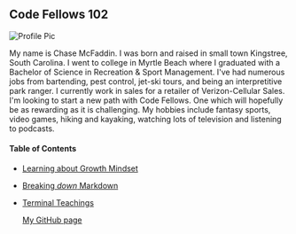 ## Code Fellows 102

![Profile Pic]()

My name is Chase McFaddin. I was born and raised in small town Kingstree, South Carolina. I went to college in Myrtle Beach where I graduated with a Bachelor of Science in Recreation & Sport Management. I've had numerous jobs from bartending, pest control, jet-ski tours, and being an interpretitive park ranger. I currently work in sales for a retailer of Verizon-Cellular Sales. I'm looking to start a new path with Code Fellows. One which will hopefully be as rewarding as it is challenging. My hobbies include fantasy sports, video games, hiking and kayaking, watching lots of television and listening to podcasts.



#### Table of Contents
 
- [Learning about Growth Mindset](growth-mindset.md)
- [Breaking *down* Markdown](markdown-notes.md)
- [Terminal Teachings](tools-terminal.md)





  [My GitHub page](https://github.com/ChaseMcFaddin)